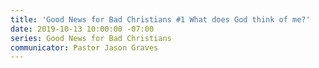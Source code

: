 ```yaml
---
title: 'Good News for Bad Christians #1 What does God think of me?'
date: 2019-10-13 10:00:00 -07:00
series: Good News for Bad Christians
communicator: Pastor Jason Graves
---
```


